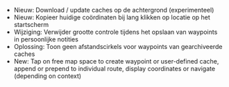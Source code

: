 - Nieuw: Download / update caches op de achtergrond (experimenteel)
- Nieuw: Kopieer huidige coördinaten bij lang klikken op locatie op het startscherm
- Wijziging: Verwijder grootte controle tijdens het opslaan van waypoints in persoonlijke notities
- Oplossing: Toon geen afstandscirkels voor waypoints van gearchiveerde caches
- New: Tap on free map space to create waypoint or user-defined cache, append or prepend to individual route, display coordinates or navigate (depending on context)
